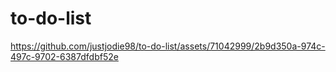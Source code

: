 # to-do-list

https://github.com/justjodie98/to-do-list/assets/71042999/2b9d350a-974c-497c-9702-6387dfdbf52e

